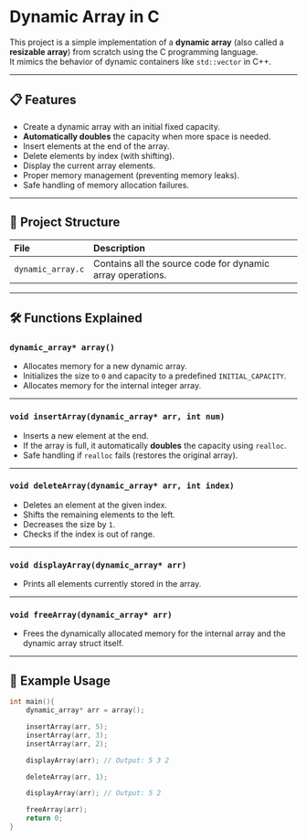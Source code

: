 # Dynamic Array in C

This project is a simple implementation of a **dynamic array** (also called a **resizable array**) from scratch using the C programming language.  
It mimics the behavior of dynamic containers like `std::vector` in C++.

---

## 📋 Features
- Create a dynamic array with an initial fixed capacity.
- **Automatically doubles** the capacity when more space is needed.
- Insert elements at the end of the array.
- Delete elements by index (with shifting).
- Display the current array elements.
- Proper memory management (preventing memory leaks).
- Safe handling of memory allocation failures.

---

## 📂 Project Structure
| File | Description |
|:-----|:------------|
| `dynamic_array.c` | Contains all the source code for dynamic array operations. |

---

## 🛠️ Functions Explained

### `dynamic_array* array()`
- Allocates memory for a new dynamic array.
- Initializes the size to `0` and capacity to a predefined `INITIAL_CAPACITY`.
- Allocates memory for the internal integer array.

---

### `void insertArray(dynamic_array* arr, int num)`
- Inserts a new element at the end.
- If the array is full, it automatically **doubles** the capacity using `realloc`.
- Safe handling if `realloc` fails (restores the original array).

---

### `void deleteArray(dynamic_array* arr, int index)`
- Deletes an element at the given index.
- Shifts the remaining elements to the left.
- Decreases the size by `1`.
- Checks if the index is out of range.

---

### `void displayArray(dynamic_array* arr)`
- Prints all elements currently stored in the array.

---

### `void freeArray(dynamic_array* arr)`
- Frees the dynamically allocated memory for the internal array and the dynamic array struct itself.

---

## 🚀 Example Usage

```c
int main(){
    dynamic_array* arr = array();

    insertArray(arr, 5);
    insertArray(arr, 3);
    insertArray(arr, 2);

    displayArray(arr); // Output: 5 3 2

    deleteArray(arr, 1);

    displayArray(arr); // Output: 5 2

    freeArray(arr);
    return 0;
}
